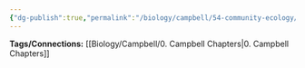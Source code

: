 ```yaml
---
{"dg-publish":true,"permalink":"/biology/campbell/54-community-ecology/","dgHomeLink":true,"dgPassFrontmatter":true}
---
```


**Tags/Connections:**
[[Biology/Campbell/0. Campbell Chapters|0. Campbell Chapters]]